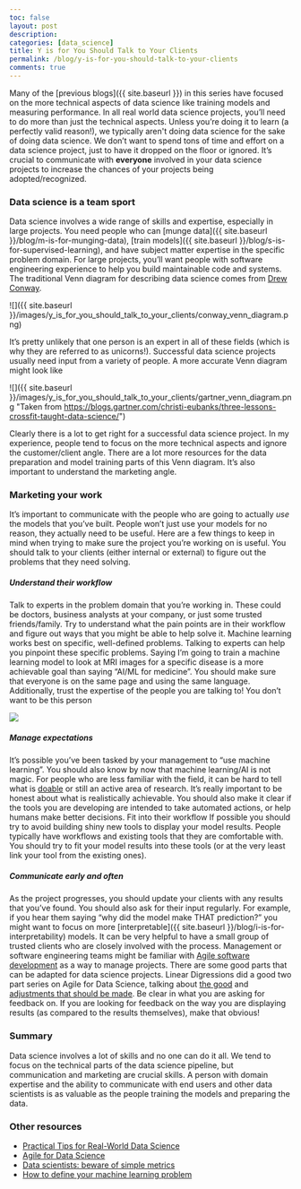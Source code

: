 ```yaml
---
toc: false
layout: post
description: 
categories: [data_science]
title: Y is for You Should Talk to Your Clients
permalink: /blog/y-is-for-you-should-talk-to-your-clients
comments: true
---
```


Many of the [previous blogs]({{ site.baseurl }}) in this series have focused on the more technical aspects of data science like training models and measuring performance. In all real world data science projects, you’ll need to do more than just the technical aspects. Unless you’re doing it to learn (a perfectly valid reason!), we typically aren't doing data science for the sake of doing data science. We don’t want to spend tons of time and effort on a data science project, just to have it dropped on the floor or ignored. It’s crucial to communicate with **everyone** involved in your data science projects to increase the chances of your projects being adopted/recognized.

### Data science is a team sport

Data science involves a wide range of skills and expertise, especially in large projects. You need people who can [munge data]({{ site.baseurl }}/blog/m-is-for-munging-data), [train models]({{ site.baseurl }}/blog/s-is-for-supervised-learning), and have subject matter expertise in the specific problem domain. For large projects, you’ll want people with software engineering experience to help you build maintainable code and systems. The traditional Venn diagram for describing data science comes from [Drew Conway](http://drewconway.com/zia/2013/3/26/the-data-science-venn-diagram).

![]({{ site.baseurl }}/images/y_is_for_you_should_talk_to_your_clients/conway_venn_diagram.png)

It’s pretty unlikely that one person is an expert in all of these fields (which is why they are referred to as unicorns!). Successful data science projects usually need input from a variety of people. A more accurate Venn diagram might look like

![]({{ site.baseurl }}/images/y_is_for_you_should_talk_to_your_clients/gartner_venn_diagram.png "Taken from https://blogs.gartner.com/christi-eubanks/three-lessons-crossfit-taught-data-science/")

Clearly there is a lot to get right for a successful data science project. In my experience, people tend to focus on the more technical aspects and ignore the customer/client angle. There are a lot more resources for the data preparation and model training parts of this Venn diagram. It’s also important to understand the marketing angle.

### Marketing your work

It’s important to communicate with the people who are going to actually *use* the models that you’ve built. People won’t just use your models for no reason, they actually need to be useful. Here are a few things to keep in mind when trying to make sure the project you’re working on is useful. You should talk to your clients (either internal or external) to figure out the problems that they need solving.

##### Understand their workflow

Talk to experts in the problem domain that you’re working in. These could be doctors, business analysts at your company, or just some trusted friends/family. Try to understand what the pain points are in their workflow and figure out ways that you might be able to help solve it. Machine learning works best on specific, well-defined problems. Talking to experts can help you pinpoint these specific problems. Saying I’m going to train a machine learning model to look at MRI images for a specific disease is a more achievable goal than saying “AI/ML for medicine”. You should make sure that everyone is on the same page and using the same language. Additionally, trust the expertise of the people you are talking to! You don’t want to be this person

![](https://imgs.xkcd.com/comics/here_to_help.png)

##### Manage expectations

It’s possible you’ve been tasked by your management to “use machine learning”. You should also know by now that machine learning/AI is not magic. For people who are less familiar with the field, it can be hard to tell what is [doable](https://xkcd.com/1425/) or still an active area of research. It’s really important to be honest about what is realistically achievable. You should also make it clear if the tools you are developing are intended to take automated actions, or help humans make better decisions.
Fit into their workflow
If possible you should try to avoid building shiny new tools to display your model results. People typically have workflows and existing tools that they are comfortable with. You should try to fit your model results into these tools (or at the very least link your tool from the existing ones). 

##### Communicate early and often
As the project progresses, you should update your clients with any results that you’ve found. You should also ask for their input regularly. For example, if you hear them saying “why did the model make THAT prediction?” you might want to focus on more [interpretable]({{ site.baseurl }}/blog/i-is-for-interpretability) models. It can be very helpful to have a small group of trusted clients who are closely involved with the process. Management or software engineering teams might be familiar with [Agile software development](https://en.wikipedia.org/wiki/Agile_software_development) as a way to manage projects. There are some good parts that can be adapted for data science projects. Linear Digressions did a good two part series on Agile for Data Science, talking about [the good](http://lineardigressions.com/episodes/2018/8/19/agile-development-for-data-scientists-part-1-the-good) and [adjustments that should be made](http://lineardigressions.com/episodes/2018/8/26/agile-development-for-data-scientists-part-2-where-modifications-help). Be clear in what you are asking for feedback on. If you are looking for feedback on the way you are displaying results (as compared to the results themselves), make that obvious!

### Summary

Data science involves a lot of skills and no one can do it all. We tend to focus on the technical parts of the data science pipeline, but communication and marketing are crucial skills. A person with domain expertise and the ability to communicate with end users and other data scientists is as valuable as the people training the models and preparing the data.

### Other resources

* [Practical Tips for Real-World Data Science](https://locallyoptimistic.com/post/practical_ml/)
* [Agile for Data Science](https://towardsdatascience.com/applying-agile-methodology-to-data-science-projects-db50ebbef115#:~:text=The%20Agile%20way%20of%20working%20allows%20data%20scientists%20the%20ability,for%20the%20next%20incremental%20improvement)
* [Data scientists: beware of simple metrics](http://lineardigressions.com/episodes/2019/12/22/data-scientists-beware-of-simple-metrics)
* [How to define your machine learning problem](https://machinelearningmastery.com/how-to-define-your-machine-learning-problem/)



